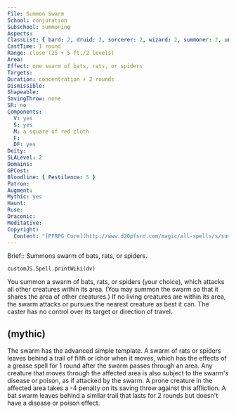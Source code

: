 ```yaml
---
File: Summon Swarm
School: conjuration
Subschool: summoning
Aspects: 
ClassList: { bard: 2, druid: 2, sorcerer: 2, wizard: 2, summoner: 2, unchained summoner: 2, witch: 2, shaman: 2 }
CastTime: 1 round
Range: close (25 + 5 ft./2 levels)
Area: 
Effect: one swarm of bats, rats, or spiders
Targets: 
Duration: concentration + 2 rounds
Dismissible: 
Shapeable: 
SavingThrow: none
SR: no
Components:
  V: yes
  S: yes
  M: a square of red cloth
  F: 
  DF: yes
Deity: 
SLALevel: 2
Domains: 
GPCost: 
Bloodline: { Pestilence: 5 }
Patron: 
Augment: 
Mythic: yes
Haunt: 
Ruse: 
Draconic: 
Meditative: 
Copyright:
  Content: "[PFRPG Core](http://www.d20pfsrd.com/magic/all-spells/s/summon-swarm)"
---
```

Brief:: Summons swarm of bats, rats, or spiders.

```dataviewjs
customJS.Spell.printWiki(dv)
```

You summon a swarm of bats, rats, or spiders (your choice), which attacks all other creatures within its area. (You may summon the swarm so that it shares the area of other creatures.) If no living creatures are within its area, the swarm attacks or pursues the nearest creature as best it can. The caster has no control over its target or direction of travel.


## (mythic)

The swarm has the advanced simple template. A swarm of rats or spiders leaves behind a trail of filth or ichor when it moves, which has the effects of a grease spell for 1 round after the swarm passes through an area. Any creature that moves through the affected area is also subject to the swarm's disease or poison, as if attacked by the swarm. A prone creature in the affected area takes a -4 penalty on its saving throw against this affliction. A bat swarm leaves behind a similar trail that lasts for 2 rounds but doesn't have a disease or poison effect.
